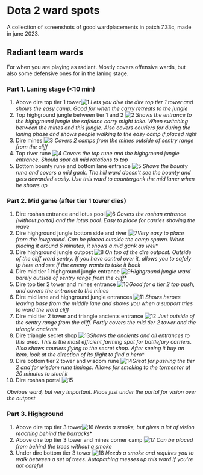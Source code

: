 # Dota 2 ward spots
A collection of screenshots of good wardplacements in patch 7.33c, made in june 2023.

## Radiant team wards
For when you are playing as radiant. Mostly covers offensive wards, but also some defensive ones for in the laning stage.
### Part 1. Laning stage (<10 min)
1. Above dire top tier 1 tower![1](https://i.postimg.cc/4xGvwPMq/01.png)
*Lets you dive the dire top tier 1 tower and shows the easy camp. Good for when the carry retreats to the jungle*
2. Top highground jungle between tier 1 and 2
![2](https://i.postimg.cc/nLc4fzn1/02.png)
*Shows the entrance to the highground jungle the safelane carry might take. When switching between the mines and this jungle. Also covers couriers for during the laning phase and shows people walking to the easy camp if placed right*
3. Dire mines
![3](https://i.postimg.cc/k4LKSvKj/03.png)
*Covers 2 camps from the mines outside of sentry range from the cliff*
4. Top river rune
![4](https://i.postimg.cc/7h77nJNq/04.png)
*Covers the top rune and the highground jungle entrance. Should spot all mid rotations to top*
5. Bottom bounty rune and bottom lane entrance
![5](https://i.postimg.cc/h479BNRN/05.png)
*Shows the bounty rune and covers a mid gank. The hill ward doesn't see the bounty and gets dewarded easily. Use this ward to countergank the mid laner when he shows up*
### Part 2. Mid game (after tier 1 tower dies)
1. Dire roshan entrance and lotus pool
![6](https://i.postimg.cc/jd0ydvs2/06.png)
*Covers the roshan entrance (without portal) and the lotus pool. Easy to place for carries shoving the wave*
2. Dire highground jungle bottom side and river
![7](https://i.postimg.cc/15Gwg6tH/07.png)*Very easy to place from the lowground. Can be placed outside the camp spawn. When placing it around 6 minutes, it shows a mid gank as well** 
3. Dire highground jungle outpost
![8](https://i.postimg.cc/3Rk2Wc44/08.png)
*On top of the dire outpost. Outside of the cliff ward sentry. If you have control over it, allows you to safely tp here and see if the enemy wants to take it back*
4. Dire mid tier 1 highground jungle entrance
![9](https://i.postimg.cc/4yr7K4Cj/09.png)*Highground jungle ward barely outside of sentry range from the cliff**
5. Dire top tier 2 tower and mines entrance
![10](https://i.postimg.cc/Bt9bShH0/10.png)*Good for a tier 2 top push, and covers the entrance to the mines*
6. Dire mid lane and highground jungle entrances
![11](https://i.postimg.cc/gj6rP9ws/11.png)
*Shows heroes leaving base from the middle lane and shows you when a support tries to ward the ward cliff*
7. Dire mid tier 2 tower and triangle ancients entrance
![12](https://i.postimg.cc/wTmRCNLz/12.png)
*Just outside of the sentry range from the cliff. Partly covers the mid tier 2 tower and the triangle ancients*
8. Dire triangle secret shop
![13](https://i.postimg.cc/fTmjxpHY/13.png)*Shows the ancients and all entrances to this area. This is the most efficient farming spot for battlefury carriers. Also shows couriers flying to the secret shop. After seeing it buy an item, look at the direction of its flight to find a hero**
9. Dire bottom tier 2 tower and wisdom rune
![14](https://i.postimg.cc/130ntZvY/14.png)*Great for pushing the tier 2 and for wisdom rune timings. Allows for smoking to the tormentor at 20 minutes to steal it*
10. Dire roshan portal
![15](https://i.postimg.cc/1RLrVsK9/15.png)

*Obvious ward, but very important. Place just under the portal for vision over the outpost*

### Part 3. Highground
1. Above dire top tier 3 tower![16](https://i.postimg.cc/Bvq8PwyZ/16.png)
*Needs a smoke, but gives a lot of vision reaching behind the barracks**
3. Above dire top tier 3 tower and mines corner camp
![17](https://i.postimg.cc/bYGRvskC/17.png)
*Can be placed from behind the trees without a smoke*
4. Under dire bottom tier 3 tower
![18](https://i.postimg.cc/V6vdD0m3/18.png)
*Needs a smoke and requires you to walk between a set of trees. Autopathing messes up this ward if you're not careful*


<!--stackedit_data:
eyJoaXN0b3J5IjpbODcwNjcxNzAwXX0=
-->